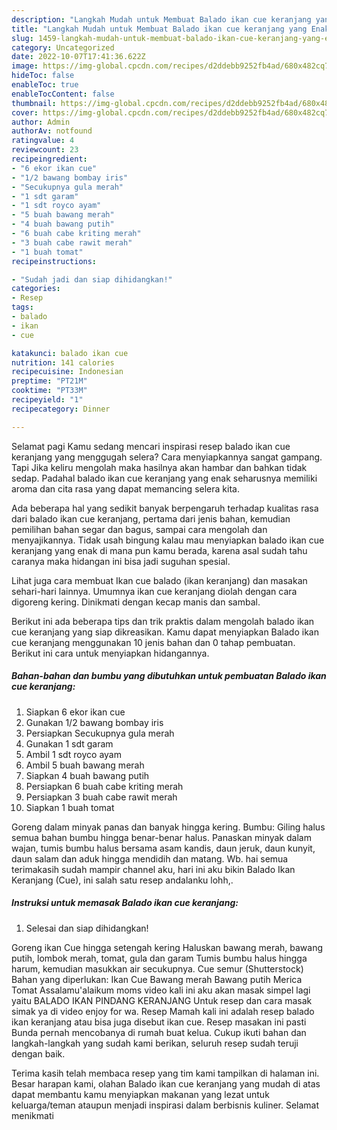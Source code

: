 ```yaml
---
description: "Langkah Mudah untuk Membuat Balado ikan cue keranjang yang Enak, Buat Buka Puasa Bisa Manjain Lidah"
title: "Langkah Mudah untuk Membuat Balado ikan cue keranjang yang Enak, Buat Buka Puasa Bisa Manjain Lidah"
slug: 1459-langkah-mudah-untuk-membuat-balado-ikan-cue-keranjang-yang-enak-buat-buka-puasa-bisa-manjain-lidah
category: Uncategorized
date: 2022-10-07T17:41:36.622Z
image: https://img-global.cpcdn.com/recipes/d2ddebb9252fb4ad/680x482cq70/balado-ikan-cue-keranjang-foto-resep-utama.jpg
hideToc: false
enableToc: true
enableTocContent: false
thumbnail: https://img-global.cpcdn.com/recipes/d2ddebb9252fb4ad/680x482cq70/balado-ikan-cue-keranjang-foto-resep-utama.jpg
cover: https://img-global.cpcdn.com/recipes/d2ddebb9252fb4ad/680x482cq70/balado-ikan-cue-keranjang-foto-resep-utama.jpg
author: Admin
authorAv: notfound
ratingvalue: 4
reviewcount: 23
recipeingredient:
- "6 ekor ikan cue"
- "1/2 bawang bombay iris"
- "Secukupnya gula merah"
- "1 sdt garam"
- "1 sdt royco ayam"
- "5 buah bawang merah"
- "4 buah bawang putih"
- "6 buah cabe kriting merah"
- "3 buah cabe rawit merah"
- "1 buah tomat"
recipeinstructions:

- "Sudah jadi dan siap dihidangkan!"
categories:
- Resep
tags:
- balado
- ikan
- cue

katakunci: balado ikan cue 
nutrition: 141 calories
recipecuisine: Indonesian
preptime: "PT21M"
cooktime: "PT33M"
recipeyield: "1"
recipecategory: Dinner

---
```



Selamat pagi Kamu sedang mencari inspirasi resep balado ikan cue keranjang yang menggugah selera? Cara menyiapkannya sangat gampang. Tapi Jika keliru mengolah maka hasilnya akan hambar dan bahkan tidak sedap. Padahal balado ikan cue keranjang yang enak seharusnya memiliki aroma dan cita rasa yang dapat memancing selera kita.


Ada beberapa hal yang sedikit banyak berpengaruh terhadap kualitas rasa dari balado ikan cue keranjang, pertama dari jenis bahan, kemudian pemilihan bahan segar dan bagus, sampai cara mengolah dan menyajikannya. Tidak usah bingung kalau mau menyiapkan balado ikan cue keranjang yang enak di mana pun kamu berada, karena asal sudah tahu caranya maka hidangan ini bisa jadi suguhan spesial.

Lihat juga cara membuat Ikan cue balado (ikan keranjang) dan masakan sehari-hari lainnya. Umumnya ikan cue keranjang diolah dengan cara digoreng kering. Dinikmati dengan kecap manis dan sambal.


Berikut ini ada beberapa tips dan trik praktis dalam mengolah balado ikan cue keranjang yang siap dikreasikan. Kamu dapat menyiapkan Balado ikan cue keranjang menggunakan 10 jenis bahan dan 0 tahap pembuatan. Berikut ini cara untuk menyiapkan hidangannya.

<!--inarticleads1-->

##### Bahan-bahan dan bumbu yang dibutuhkan untuk pembuatan Balado ikan cue keranjang:

1. Siapkan 6 ekor ikan cue
1. Gunakan 1/2 bawang bombay iris
1. Persiapkan Secukupnya gula merah
1. Gunakan 1 sdt garam
1. Ambil 1 sdt royco ayam
1. Ambil 5 buah bawang merah
1. Siapkan 4 buah bawang putih
1. Persiapkan 6 buah cabe kriting merah
1. Persiapkan 3 buah cabe rawit merah
1. Siapkan 1 buah tomat


Goreng dalam minyak panas dan banyak hingga kering. Bumbu: Giling halus semua bahan bumbu hingga benar-benar halus. Panaskan minyak dalam wajan, tumis bumbu halus bersama asam kandis, daun jeruk, daun kunyit, daun salam dan aduk hingga mendidih dan matang. Wb. hai semua terimakasih sudah mampir channel aku, hari ini aku bikin Balado Ikan Keranjang (Cue), ini salah satu resep andalanku lohh,. 

<!--inarticleads2-->

##### Instruksi untuk memasak Balado ikan cue keranjang:


1. Selesai dan siap dihidangkan!

Goreng ikan Cue hingga setengah kering Haluskan bawang merah, bawang putih, lombok merah, tomat, gula dan garam Tumis bumbu halus hingga harum, kemudian masukkan air secukupnya. Cue semur (Shutterstock) Bahan yang diperlukan: Ikan Cue Bawang merah Bawang putih Merica Tomat Assalamu&#39;alaikum moms video kali ini aku akan masak simpel lagi yaitu BALADO IKAN PINDANG KERANJANG Untuk resep dan cara masak simak ya di video enjoy for wa. Resep Mamah kali ini adalah resep balado ikan keranjang atau bisa juga disebut ikan cue. Resep masakan ini pasti Bunda pernah mencobanya di rumah buat kelua. Cukup ikuti bahan dan langkah-langkah yang sudah kami berikan, seluruh resep sudah teruji dengan baik. 

Terima kasih telah membaca resep yang tim kami tampilkan di halaman ini. Besar harapan kami, olahan Balado ikan cue keranjang yang mudah di atas dapat membantu kamu menyiapkan makanan yang lezat untuk keluarga/teman ataupun menjadi inspirasi dalam berbisnis kuliner. Selamat menikmati
